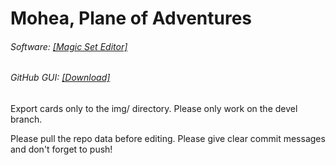 # Mohea, Plane of Adventures
###### Software: [[Magic Set Editor]](https://magicseteditor.sourceforge.net/download)
###### GitHub GUI: [[Download]](https://central.github.com/deployments/desktop/desktop/latest/win32)

Export cards only to the img/ directory.
Please only work on the devel branch.

Please pull the repo data before editing.
Please give clear commit messages and don't forget to push!

